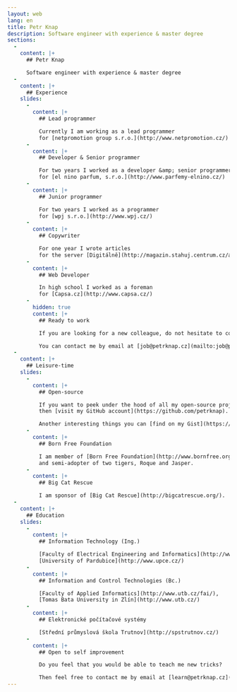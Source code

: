 ```yaml
---
layout: web
lang: en
title: Petr Knap
description: Software engineer with experience & master degree
sections:
  -
    content: |+
      ## Petr Knap

      Software engineer with experience & master degree
  -
    content: |+
      ## Experience
    slides:
      -
        content: |+
          ## Lead programmer

          Currently I am working as a lead programmer
          for [netpromotion group s.r.o.](http://www.netpromotion.cz/)
      -
        content: |+
          ## Developer & Senior programmer

          For two years I worked as a developer &amp; senior programmer
          for [el nino parfum, s.r.o.](http://www.parfemy-elnino.cz/)
      -
        content: |+
          ## Junior programmer

          For two years I worked as a programmer
          for [wpj s.r.o.](http://www.wpj.cz/)
      -
        content: |+
          ## Copywriter

          For one year I wrote articles
          for the server [Digitálně](http://magazin.stahuj.centrum.cz/autori/petr-knap/?g%5Ba%5D=17785)
      -
        content: |+
          ## Web Developer

          In high school I worked as a foreman
          for [Capsa.cz](http://www.capsa.cz/)
      -
        hidden: true
        content: |+
          ## Ready to work

          If you are looking for a new colleague, do not hesitate to contact me.

          You can contact me by email at [job@petrknap.cz](mailto:job@petrknap.cz) or via [LinkedIn](https://www.linkedin.com/in/pknap).
  -
    content: |+
      ## Leisure-time
    slides:
      -
        content: |+
          ## Open-source

          If you want to peek under the hood of all my open-source projects,
          then [visit my GitHub account](https://github.com/petrknap).

          Another interesting things you can [find on my Gist](https://gist.github.com/petrknap).
      -
        content: |+
          ## Born Free Foundation

          I am member of [Born Free Foundation](http://www.bornfree.org.uk/), sponsor of [Big Cats Campaign](http://www.bornfree.org.uk/campaigns/big-cats/)
          and semi-adopter of two tigers, Roque and Jasper.
      -
        content: |+
          ## Big Cat Rescue

          I am sponsor of [Big Cat Rescue](http://bigcatrescue.org/).
  -
    content: |+
      ## Education
    slides:
      -
        content: |+
          ## Information Technology (Ing.)

          [Faculty of Electrical Engineering and Informatics](http://www.upce.cz/fei/),
          [University of Pardubice](http://www.upce.cz/)
      -
        content: |+
          ## Information and Control Technologies (Bc.)

          [Faculty of Applied Informatics](http://www.utb.cz/fai/),
          [Tomas Bata University in Zlín](http://www.utb.cz/)
      -
        content: |+
          ## Elektronické počítačové systémy

          [Střední průmyslová škola Trutnov](http://spstrutnov.cz/)
      -
        content: |+
          ## Open to self improvement

          Do you feel that you would be able to teach me new tricks?

          Then feel free to contact me by email at [learn@petrknap.cz](mailto:learn@petrknap.cz).
---
```


